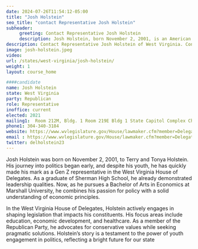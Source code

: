 ```yaml
---
date: 2024-07-26T11:54:12-05:00
title: "Josh Holstein"
seo_title: "contact Representative Josh Holstein"
subheader:
     greeting: Contact Representative Josh Holstein
     description: Josh Holstein, born November 2, 2001, is an American politician affiliated with the Republican Party. He serves in the West Virginia House of Delegates, representing District 32, and assumed office on December 1, 2022.
description: Contact Representative Josh Holstein of West Virginia. Contact information for Josh Holstein includes email address, phone number, and mailing address.
image: josh-holstein.jpeg
video:
url: /states/west-virginia/josh-holstein/
weight: 1
layout: course_home

####candidate
name: Josh Holstein
state: West Virginia
party: Republican
role: Representative
inoffice: current
elected: 2021
mailing1:  Room 212M, Bldg. 1 Room 219E Bldg 1 State Capitol Complex Charleston, WV 25305
phone1: 304-340-3184
website: https://www.wvlegislature.gov/House/lawmaker.cfm?member=Delegate%20Holstein/
email : https://www.wvlegislature.gov/House/lawmaker.cfm?member=Delegate%20Holstein/
twitter: delholstein23
---
```

Josh Holstein was born on November 2, 2001, to Terry and Tonya Holstein. His journey into politics began early, and despite his youth, he has quickly made his mark as a Gen Z representative in the West Virginia House of Delegates. As a graduate of Sherman High School, he already demonstrated leadership qualities. Now, as he pursues a Bachelor of Arts in Economics at Marshall University, he combines his passion for policy with a solid understanding of economic principles.

In the West Virginia House of Delegates, Holstein actively engages in shaping legislation that impacts his constituents. His focus areas include education, economic development, and healthcare. As a member of the Republican Party, he advocates for conservative values while seeking pragmatic solutions. Holstein’s story is a testament to the power of youth engagement in politics, reflecting a bright future for our state
